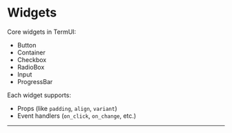 # Widgets

Core widgets in TermUI:

- Button
- Container
- Checkbox
- RadioBox
- Input
- ProgressBar

Each widget supports:

- Props (like `padding`, `align`, `variant`)
- Event handlers (`on_click`, `on_change`, etc.)

---
